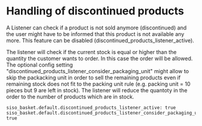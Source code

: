#  Handling of discontinued products 

A Listener can check if a product is not sold anymore (discontinued) and the user might have to be informed that this product is not available any more. This feature can be disabled (discontinued\_products\_listener\_active).

The listener will check if the current stock is equal or higher than the quantity the customer wants to order. In this case the order will be allowed. The optional config setting  "discontinued\_products\_listener\_consider\_packaging\_unit" might allow to skip the packacking unit in order to sell the remaining products even if remaining stock does not fit to the packing unit rule (e.g. packing unit = 10 pieces but 9 are left in stock). The listener will reduce the quantoty in the order to the number of products which are in stock. 

``` 
siso_basket.default.discontinued_products_listener_active: true
siso_basket.default.discontinued_products_listener_consider_packaging_unit: true
```
